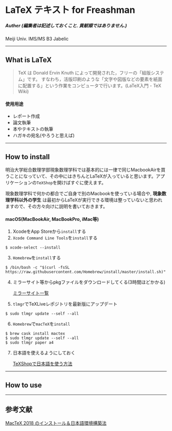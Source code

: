 # LaTeX テキスト for Freashman

##### Auther (*編集者は記述しておくこと. 貢献順ではありません.*)

Meiji Univ. IMS/MS B3 Jabelic

---
## What is LaTeX
>TeX は Donald Ervin Knuth によって開発された，フリーの「組版システム」です。 すなわち，活版印刷のような「文字や図版などの要素を紙面に配置する」という作業をコンピュータで行います。(LaTeX入門 - TeX Wiki)


#### 使用用途
- レポート作成
- 論文執筆
- 本やテキストの執筆
- ハガキの宛名(やろうと思えば)

---
## How to install

明治大学総合数理学部現象数理学科では基本的には一律で同じMacbookAirを買うことになっていて、その中にはきちんとLaTeXが入っていると思います。アプリケーションの`TeXShop`を開けばすぐに使えます。


現象数理学科で何かの都合でご自身で別のMacbookを使っている場合や, __現象数理学科以外の学生__ は最初からLaTeXが実行できる環境は整っていないと思われますので、その方々向けに説明を書いておきます。


#### macOS(MacBookAir, MacBookPro, iMac等)

1. XcodeをApp Storeから`install`する
2. `Xcode Command Line Tools`を`install`する
```bash=
$ xcode-select --install
```

3. `Homebrew`を`install`する
```bash=
$ /bin/bash -c "$(curl -fsSL https://raw.githubusercontent.com/Homebrew/install/master/install.sh)"
```


4.  ミラーサイト等からpkgファイルをダウンロードしてくる(3時間ほどかかる)
    
    [ミラーサイト一覧](https://texwiki.texjp.org/?MacTeX#mirror)

5. `tlmgr`でTeXLiveレポジトリを最新版にアップデート

```bash=
$ sudo tlmgr update --self --all
```


6. `Homebrew`で`macTeX`を`install`

```bash=
$ brew cask install mactex
$ sudo tlmgr update --self --all
$ sudo tlmgr paper a4 
```


7. 日本語を使えるようにしておく

    [TeXShopで日本語を使う方法](https://medemanabu.net/latex/mactex-texshop-ptex-platex/)



---
## How to use







---
## 参考文献

[MacTeX 2018 のインストール＆日本語環境構築法](https://doratex.hatenablog.jp/entry/20180501/1525144736)
